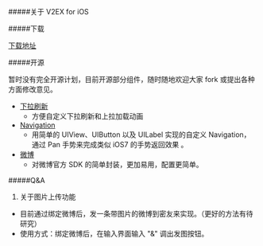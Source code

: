 #####关于
V2EX for iOS

#####下载

[下载地址](https://itunes.apple.com/us/app/v2ex-chuang-yi-gong-zuo-zhe/id898181535?ls=1&mt=8)

#####开源

暂时没有完全开源计划，目前开源部分组件，随时随地欢迎大家 fork 或提出各种方面修改意见。

  * [下拉刷新](https://github.com/singro/SCPullRefresh)
    * 方便自定义下拉刷新和上拉加载动画
  * [Navigation](https://github.com/singro/SCNavigation)
    * 用简单的 UIView、UIButton 以及 UILabel 实现的自定义 Navigation， 通过 Pan 手势来完成类似 iOS7 的手势返回效果 。
  * [微博](https://github.com/singro/SCWeiboManager)
    * 对微博官方 SDK 的简单封装，更加易用，配置更简单。

#####Q&A

1. 关于图片上传功能
  * 目前通过绑定微博后，发一条带图片的微博到密友来实现。（更好的方法有待研究）
  * 使用方式：绑定微博后，在输入界面输入 "&" 调出发图按钮。
